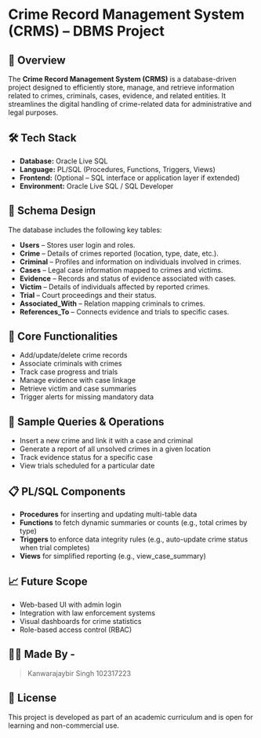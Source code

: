 # Crime Record Management System (CRMS) – DBMS Project

## 📘 Overview

The **Crime Record Management System (CRMS)** is a database-driven project designed to efficiently store, manage, and retrieve information related to crimes, criminals, cases, evidence, and related entities. It streamlines the digital handling of crime-related data for administrative and legal purposes.

## 🛠️ Tech Stack

- **Database:** Oracle Live SQL
- **Language:** PL/SQL (Procedures, Functions, Triggers, Views)
- **Frontend:** (Optional – SQL interface or application layer if extended)
- **Environment:** Oracle Live SQL / SQL Developer

## 📂 Schema Design

The database includes the following key tables:

- **Users** – Stores user login and roles.
- **Crime** – Details of crimes reported (location, type, date, etc.).
- **Criminal** – Profiles and information on individuals involved in crimes.
- **Cases** – Legal case information mapped to crimes and victims.
- **Evidence** – Records and status of evidence associated with cases.
- **Victim** – Details of individuals affected by reported crimes.
- **Trial** – Court proceedings and their status.
- **Associated_With** – Relation mapping criminals to crimes.
- **References_To** – Connects evidence and trials to specific cases.

## 🔁 Core Functionalities

- Add/update/delete crime records
- Associate criminals with crimes
- Track case progress and trials
- Manage evidence with case linkage
- Retrieve victim and case summaries
- Trigger alerts for missing mandatory data

## 📌 Sample Queries & Operations

- Insert a new crime and link it with a case and criminal
- Generate a report of all unsolved crimes in a given location
- Track evidence status for a specific case
- View trials scheduled for a particular date

## 📋 PL/SQL Components

- **Procedures** for inserting and updating multi-table data
- **Functions** to fetch dynamic summaries or counts (e.g., total crimes by type)
- **Triggers** to enforce data integrity rules (e.g., auto-update crime status when trial completes)
- **Views** for simplified reporting (e.g., view_case_summary)

## 📈 Future Scope

- Web-based UI with admin login
- Integration with law enforcement systems
- Visual dashboards for crime statistics
- Role-based access control (RBAC)

## 👨‍💻 Made By -

> Kanwarajaybir Singh
> 102317223

## 📜 License

This project is developed as part of an academic curriculum and is open for learning and non-commercial use.
